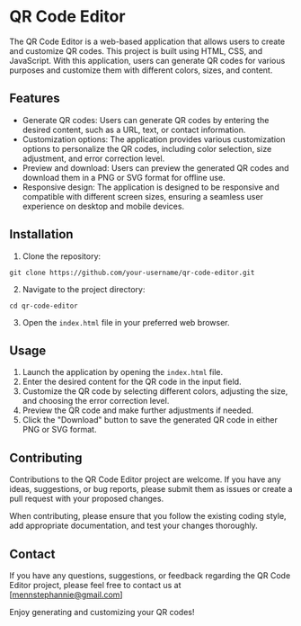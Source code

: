 # QR Code Editor

The QR Code Editor is a web-based application that allows users to create and customize QR codes. This project is built using HTML, CSS, and JavaScript. With this application, users can generate QR codes for various purposes and customize them with different colors, sizes, and content.

## Features

- Generate QR codes: Users can generate QR codes by entering the desired content, such as a URL, text, or contact information.
- Customization options: The application provides various customization options to personalize the QR codes, including color selection, size adjustment, and error correction level.
- Preview and download: Users can preview the generated QR codes and download them in a PNG or SVG format for offline use.
- Responsive design: The application is designed to be responsive and compatible with different screen sizes, ensuring a seamless user experience on desktop and mobile devices.

## Installation

1. Clone the repository:

```
git clone https://github.com/your-username/qr-code-editor.git
```

2. Navigate to the project directory:

```
cd qr-code-editor
```

3. Open the `index.html` file in your preferred web browser.

## Usage

1. Launch the application by opening the `index.html` file.
2. Enter the desired content for the QR code in the input field.
3. Customize the QR code by selecting different colors, adjusting the size, and choosing the error correction level.
4. Preview the QR code and make further adjustments if needed.
5. Click the "Download" button to save the generated QR code in either PNG or SVG format.

## Contributing

Contributions to the QR Code Editor project are welcome. If you have any ideas, suggestions, or bug reports, please submit them as issues or create a pull request with your proposed changes.

When contributing, please ensure that you follow the existing coding style, add appropriate documentation, and test your changes thoroughly.

## Contact

If you have any questions, suggestions, or feedback regarding the QR Code Editor project, please feel free to contact us at [mennstephannie@gmail.com]

Enjoy generating and customizing your QR codes!
